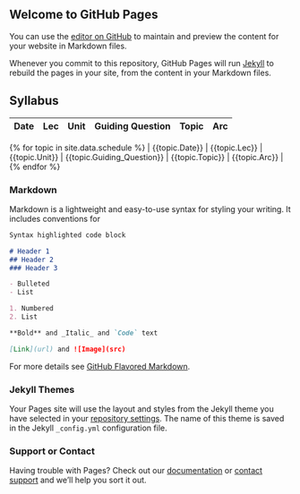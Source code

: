 ## Welcome to GitHub Pages

You can use the [editor on GitHub](https://github.com/adamlabadorf/Library510/edit/gh-pages/index.md) to maintain and preview the content for your website in Markdown files.

Whenever you commit to this repository, GitHub Pages will run [Jekyll](https://jekyllrb.com/) to rebuild the pages in your site, from the content in your Markdown files.

## Syllabus

| Date | Lec | Unit | Guiding Question | Topic | Arc |
| ---- | --- | ---- | ---------------- | ----- | --- |
{% for topic in site.data.schedule %}
| {{topic.Date}} | {{topic.Lec}} | {{topic.Unit}} | {{topic.Guiding_Question}} | {{topic.Topic}} | {{topic.Arc}} |
{% endfor %}

### Markdown

Markdown is a lightweight and easy-to-use syntax for styling your writing. It includes conventions for

```markdown
Syntax highlighted code block

# Header 1
## Header 2
### Header 3

- Bulleted
- List

1. Numbered
2. List

**Bold** and _Italic_ and `Code` text

[Link](url) and ![Image](src)
```

For more details see [GitHub Flavored Markdown](https://guides.github.com/features/mastering-markdown/).

### Jekyll Themes

Your Pages site will use the layout and styles from the Jekyll theme you have selected in your [repository settings](https://github.com/adamlabadorf/Library510/settings/pages). The name of this theme is saved in the Jekyll `_config.yml` configuration file.

### Support or Contact

Having trouble with Pages? Check out our [documentation](https://docs.github.com/categories/github-pages-basics/) or [contact support](https://support.github.com/contact) and we’ll help you sort it out.

